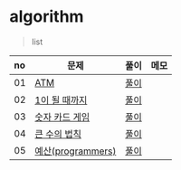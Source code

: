 # algorithm

> list
<!--
|02|[각도기]()|[풀이]()||
-->
|no|문제|풀이|메모|
|:---|---|---|---|
|01|[ATM](https://www.acmicpc.net/source/52549177)|[풀이](https://github.com/wan0911/algorithm-study/tree/main/greedy/ATM)||
|02|[1이 될 때까지]()|[풀이]()||
|03|[숫자 카드 게임]()|[풀이]()||
|04|[큰 수의 법칙]()|[풀이]()||
|05|[예산(programmers)](https://school.programmers.co.kr/learn/courses/30/lessons/12982)|[풀이]()||


